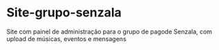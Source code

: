 # Site-grupo-senzala
Site com painel de administração para o grupo de pagode Senzala, com upload de músicas, eventos e mensagens
